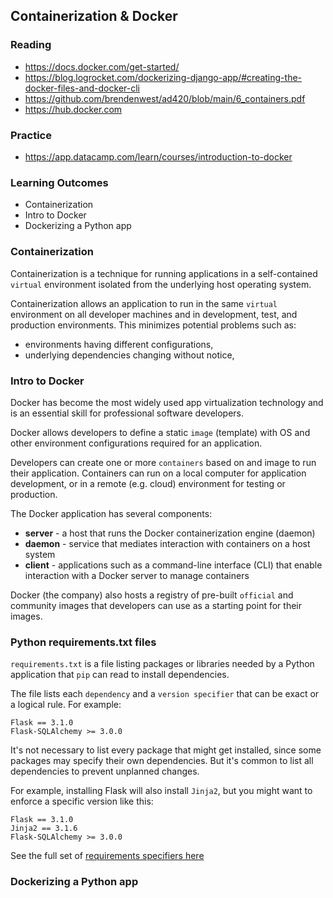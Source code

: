 ## Containerization & Docker

### Reading

- https://docs.docker.com/get-started/
- https://blog.logrocket.com/dockerizing-django-app/#creating-the-docker-files-and-docker-cli
- https://github.com/brendenwest/ad420/blob/main/6_containers.pdf
- https://hub.docker.com

### Practice 
- https://app.datacamp.com/learn/courses/introduction-to-docker

### Learning Outcomes

- Containerization
- Intro to Docker
- Dockerizing a Python app

### Containerization

Containerization is a technique for running applications in a self-contained `virtual` environment isolated from the underlying host operating system. 

Containerization allows an application to run in the same `virtual` environment on all developer machines and in development, test, and production environments. This minimizes potential problems such as:
- environments having different configurations,
- underlying dependencies changing without notice,

### Intro to Docker

Docker has become the most widely used 
app virtualization technology and is an essential skill for professional software developers.

Docker allows developers to define a static `image` (template) with OS and other environment configurations required for an application.

Developers can create one or more `containers` based on and image to run their application. Containers can run on a local computer for application development, or in a remote (e.g. cloud) environment for testing or production.

The Docker application has several components:
- **server** - a host that runs the Docker containerization engine (daemon)
- **daemon** - service that mediates interaction with containers on a host system
- **client** - applications such as a command-line interface (CLI) that enable interaction with a Docker server to manage containers

Docker (the company) also hosts a registry of pre-built `official` and community images that developers can use as a starting point for their images.

### Python requirements.txt files

`requirements.txt` is a file listing packages or libraries needed by a Python application that `pip` can read to install dependencies.

The file lists each `dependency` and a `version specifier` that can be exact or a logical rule. For example:

```commandline
Flask == 3.1.0
Flask-SQLAlchemy >= 3.0.0
```

It's not necessary to list every package that might get installed, since some packages may specify their own dependencies. But it's common to list all dependencies to prevent unplanned changes. 

For example, installing Flask will also install `Jinja2`, but you might want to enforce a specific version like this:

```commandline
Flask == 3.1.0
Jinja2 == 3.1.6
Flask-SQLAlchemy >= 3.0.0
```

See the full set of [requirements specifiers here](https://pip.pypa.io/en/stable/reference/requirement-specifiers/)

### Dockerizing a Python app
